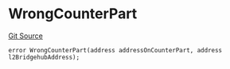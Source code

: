 # WrongCounterPart
[Git Source](https://github.com/matter-labs/zksync-contracts/blob/a1506a91fd7e3b73aa6fe10caf12e32f39e26211/contracts/l1-contracts/bridgehub/L1BridgehubErrors.sol)


```solidity
error WrongCounterPart(address addressOnCounterPart, address l2BridgehubAddress);
```

